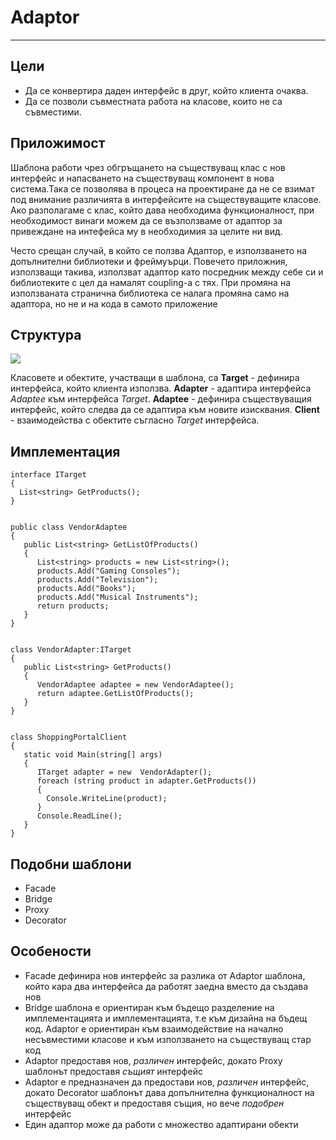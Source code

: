 # Adaptor #
----------

## Цели ##
- Да се конвертира даден интерфейс в друг, който клиента очаква.
- Да се позволи съвместната работа на класове, които не са съвместими. 


## Приложимост ##
Шаблона работи чрез обгръщането на съществуващ клас с нов интерфейс и напасването на съществуващ компонент в нова система.Така се позволява в процеса на проектиране да не се взимат под внимание различията в интерфейсите на съществуващите класове. Ако разполагаме с клас, който дава необходима функционалност, при необходимост винаги можем да се възползваме от адаптор за привеждане на интефейса му в необходимия за целите ни вид.


Често срещан случай, в който се ползва Адаптор, е използването на допълнителни библиотеки и фреймуърци. Повечето приложния, използващи такива, използват адаптор като посредник между себе си и библиотеките с цел да намалят coupling-а с тях. При промяна на използваната странична библиотека се налага промяна само на адаптора, но не и на кода в самото приложение


## Структура ##
![](http://www.oodesign.com/images/structural/adapter-pattern.png)

Класовете и обектите, участващи в шаблона, са
**Target** - дефинира интерфейса, който клиента използва.
**Adapter** - адаптира интерфейса *Adaptee* към интерфейса *Target*.
**Adaptee** - дефинира съществуващия интерфейс, който следва да се адаптира към новите изисквания.
**Client** - взаимодейства с обектите съгласно *Target* интерфейса.


## Имплементация



	interface ITarget
	{
	  List<string> GetProducts();
	}
	
	
	public class VendorAdaptee
	{
	   public List<string> GetListOfProducts()
	   {
	      List<string> products = new List<string>();
	      products.Add("Gaming Consoles");
	      products.Add("Television");
	      products.Add("Books");
	      products.Add("Musical Instruments");
	      return products;
	   }
	}
	
	
	class VendorAdapter:ITarget
	{
	   public List<string> GetProducts()
	   {
	      VendorAdaptee adaptee = new VendorAdaptee();
	      return adaptee.GetListOfProducts();
	   }
	}
	
	
	class ShoppingPortalClient
	{
	   static void Main(string[] args)
	   {
	      ITarget adapter = new  VendorAdapter();
	      foreach (string product in adapter.GetProducts())
	      {
	        Console.WriteLine(product);
	      }
	      Console.ReadLine();
	   }
	}

## Подобни шаблони ##
- Facade
- Bridge
- Proxy
- Decorator

## Особености ##

- Facade дефинира нов интерфейс за разлика от Adaptor шаблона, който кара два интерфейса да работят заедна вместо да създава нов
- Bridge шаблона е ориентиран към бъдещо разделение на имплементацията и имплементацията, т.е към дизайна на бъдещ код. Adaptor е ориентиран към взаимодействие на начално несъвместими класове и към използването на съществуващ стар код
- Adaptor предоставя нов, *различен* интерфейс, докато Proxy шаблонът предоставя *същият* интерфейс
- Adaptor е предназначен да предостави нов, *различен* интерфейс, докато Decorator шаблонът дава допълнителна функционалност на съществуващ обект и предоставя същия, но вече *подобрен* интерфейс
- Един адаптор може да работи с множество адаптирани обекти





